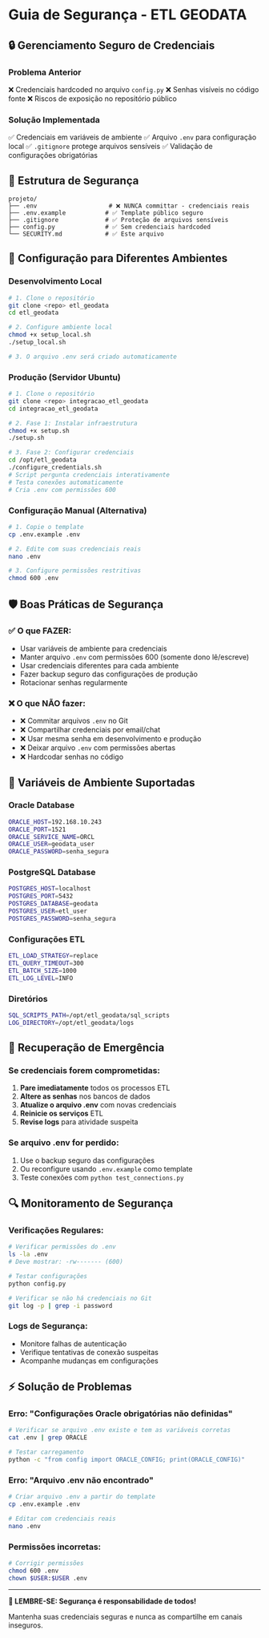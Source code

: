 # Guia de Segurança - ETL GEODATA

## 🔒 Gerenciamento Seguro de Credenciais

### Problema Anterior
❌ Credenciais hardcoded no arquivo `config.py`
❌ Senhas visíveis no código fonte
❌ Riscos de exposição no repositório público

### Solução Implementada
✅ Credenciais em variáveis de ambiente
✅ Arquivo `.env` para configuração local
✅ `.gitignore` protege arquivos sensíveis
✅ Validação de configurações obrigatórias

## 📁 Estrutura de Segurança

```
projeto/
├── .env                    # ❌ NUNCA committar - credenciais reais
├── .env.example           # ✅ Template público seguro
├── .gitignore             # ✅ Proteção de arquivos sensíveis
├── config.py              # ✅ Sem credenciais hardcoded
└── SECURITY.md            # ✅ Este arquivo
```

## 🚀 Configuração para Diferentes Ambientes

### Desenvolvimento Local
```bash
# 1. Clone o repositório
git clone <repo> etl_geodata
cd etl_geodata

# 2. Configure ambiente local
chmod +x setup_local.sh
./setup_local.sh

# 3. O arquivo .env será criado automaticamente
```

### Produção (Servidor Ubuntu)
```bash
# 1. Clone o repositório
git clone <repo> integracao_etl_geodata
cd integracao_etl_geodata

# 2. Fase 1: Instalar infraestrutura
chmod +x setup.sh
./setup.sh

# 3. Fase 2: Configurar credenciais
cd /opt/etl_geodata
./configure_credentials.sh
# Script pergunta credenciais interativamente
# Testa conexões automaticamente
# Cria .env com permissões 600
```

### Configuração Manual (Alternativa)
```bash
# 1. Copie o template
cp .env.example .env

# 2. Edite com suas credenciais reais
nano .env

# 3. Configure permissões restritivas
chmod 600 .env
```

## 🛡️ Boas Práticas de Segurança

### ✅ O que FAZER:
- Usar variáveis de ambiente para credenciais
- Manter arquivo `.env` com permissões 600 (somente dono lê/escreve)
- Usar credenciais diferentes para cada ambiente
- Fazer backup seguro das configurações de produção
- Rotacionar senhas regularmente

### ❌ O que NÃO fazer:
- ❌ Commitar arquivos `.env` no Git
- ❌ Compartilhar credenciais por email/chat
- ❌ Usar mesma senha em desenvolvimento e produção
- ❌ Deixar arquivo `.env` com permissões abertas
- ❌ Hardcodar senhas no código

## 🔐 Variáveis de Ambiente Suportadas

### Oracle Database
```bash
ORACLE_HOST=192.168.10.243
ORACLE_PORT=1521
ORACLE_SERVICE_NAME=ORCL
ORACLE_USER=geodata_user
ORACLE_PASSWORD=senha_segura
```

### PostgreSQL Database  
```bash
POSTGRES_HOST=localhost
POSTGRES_PORT=5432
POSTGRES_DATABASE=geodata
POSTGRES_USER=etl_user
POSTGRES_PASSWORD=senha_segura
```

### Configurações ETL
```bash
ETL_LOAD_STRATEGY=replace
ETL_QUERY_TIMEOUT=300
ETL_BATCH_SIZE=1000
ETL_LOG_LEVEL=INFO
```

### Diretórios
```bash
SQL_SCRIPTS_PATH=/opt/etl_geodata/sql_scripts
LOG_DIRECTORY=/opt/etl_geodata/logs
```

## 🚨 Recuperação de Emergência

### Se credenciais forem comprometidas:
1. **Pare imediatamente** todos os processos ETL
2. **Altere as senhas** nos bancos de dados
3. **Atualize o arquivo .env** com novas credenciais
4. **Reinicie os serviços** ETL
5. **Revise logs** para atividade suspeita

### Se arquivo .env for perdido:
1. Use o backup seguro das configurações
2. Ou reconfigure usando `.env.example` como template
3. Teste conexões com `python test_connections.py`

## 🔍 Monitoramento de Segurança

### Verificações Regulares:
```bash
# Verificar permissões do .env
ls -la .env
# Deve mostrar: -rw------- (600)

# Testar configurações
python config.py

# Verificar se não há credenciais no Git
git log -p | grep -i password
```

### Logs de Segurança:
- Monitore falhas de autenticação
- Verifique tentativas de conexão suspeitas
- Acompanhe mudanças em configurações

## ⚡ Solução de Problemas

### Erro: "Configurações Oracle obrigatórias não definidas"
```bash
# Verificar se arquivo .env existe e tem as variáveis corretas
cat .env | grep ORACLE

# Testar carregamento
python -c "from config import ORACLE_CONFIG; print(ORACLE_CONFIG)"
```

### Erro: "Arquivo .env não encontrado"
```bash
# Criar arquivo .env a partir do template
cp .env.example .env

# Editar com credenciais reais
nano .env
```

### Permissões incorretas:
```bash
# Corrigir permissões
chmod 600 .env
chown $USER:$USER .env
```

---

**🚨 LEMBRE-SE: Segurança é responsabilidade de todos!**

Mantenha suas credenciais seguras e nunca as compartilhe em canais inseguros.